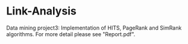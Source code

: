 # Link-Analysis
Data mining project3: Implementation of HITS, PageRank and SimRank algorithms. 
For more detail please see "Report.pdf".
